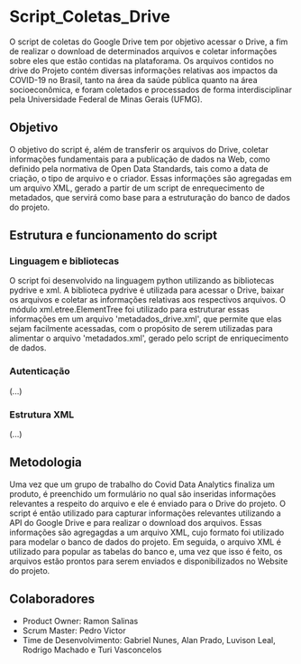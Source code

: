 # Script_Coletas_Drive
O script de coletas do Google Drive tem por objetivo acessar o Drive, a fim de realizar o download de determinados arquivos e coletar informações sobre eles que estão contidas na plataforama. Os arquivos contidos no drive do Projeto contém diversas informações relativas aos impactos da COVID-19 no Brasil, tanto na área da saúde pública quanto na área socioeconômica, e foram coletados e processados de forma interdisciplinar pela Universidade Federal de Minas Gerais (UFMG).

## Objetivo
O objetivo do script é, além de transferir os arquivos do Drive, coletar informações fundamentais para a publicação de dados na Web, como definido pela normativa de Open Data Standards, tais como a data de criação, o tipo de arquivo e o criador. Essas informações são agregadas em um arquivo XML, gerado a partir de um script de enrequecimento de metadados, que servirá como base para a estruturação do banco de dados do projeto.

## Estrutura e funcionamento do script

### Linguagem e bibliotecas
O script foi desenvolvido na linguagem python utilizando as bibliotecas pydrive e xml.
A biblioteca pydrive é utilizada para acessar o Drive, baixar os arquivos e coletar as informações relativas aos respectivos arquivos. O módulo xml.etree.ElementTree foi utilizado para estruturar essas informações em um arquivo 'metadados_drive.xml', que permite que elas sejam facilmente acessadas, com o propósito de serem utilizadas para alimentar o arquivo 'metadados.xml', gerado pelo script de enriquecimento de dados.

### Autenticação
(...)

### Estrutura XML
(...)

## Metodologia
Uma vez que um grupo de trabalho do Covid Data Analytics finaliza um produto, é preenchido um formulário no qual são inseridas informações relevantes a respeito do arquivo e ele é enviado para o Drive do projeto.  O script é então utilizado para capturar informações relevantes utilizando a API do Google Drive e para realizar o download dos arquivos. Essas informações são agregagdas a um arquivo XML, cujo formato foi utilizado para modelar o banco de dados do projeto. Em seguida, o arquivo XML é utilizado para popular as tabelas do banco e, uma vez que isso é feito, os arquivos estão prontos para serem enviados e disponibilizados no Website do projeto.

## Colaboradores
* Product Owner: Ramon Salinas
* Scrum Master: Pedro Victor
* Time de Desenvolvimento: Gabriel Nunes, Alan Prado, Luvison Leal, Rodrigo Machado e Turi Vasconcelos
